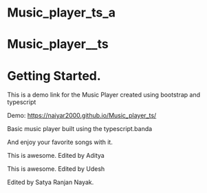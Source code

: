 
# Music_player_ts_a

# Music_player__ts

# Getting Started.

This is a demo link for the Music Player created using bootstrap and typescript

Demo:  https://naiyar2000.github.io/Music_player_ts/

Basic music player built using the typescript.banda

And enjoy your favorite songs with it.

This is awesome. 
Edited by Aditya

This is awesome. 
Edited by Udesh

Edited by Satya Ranjan Nayak.

